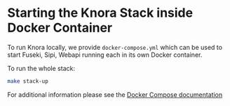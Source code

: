 <!---
 * Copyright © 2021 - 2025 Swiss National Data and Service Center for the Humanities and/or DaSCH Service Platform contributors.
 * SPDX-License-Identifier: Apache-2.0
-->

# Starting the Knora Stack inside Docker Container

To run Knora locally, we provide `docker-compose.yml` which can be used to start Fuseki, Sipi,
Webapi running each in its own Docker container.

To run the whole stack:

```bash
make stack-up
```

For additional information please see the [Docker Compose documentation](https://docs.docker.com/compose/)

